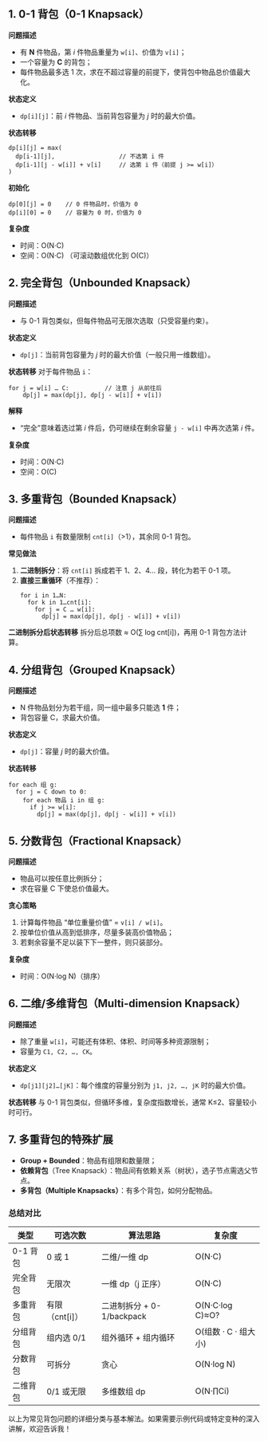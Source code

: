 ## 1. 0-1 背包（0-1 Knapsack）

**问题描述**

* 有 **N** 件物品，第 *i* 件物品重量为 `w[i]`、价值为 `v[i]`；
* 一个容量为 **C** 的背包；
* 每件物品最多选 1 次，求在不超过容量的前提下，使背包中物品总价值最大化。

**状态定义**

* `dp[i][j]`：前 *i* 件物品、当前背包容量为 *j* 时的最大价值。

**状态转移**

```
dp[i][j] = max(
  dp[i-1][j],                  // 不选第 i 件
  dp[i-1][j - w[i]] + v[i]     // 选第 i 件（前提 j >= w[i]）
)
```

**初始化**

```
dp[0][j] = 0    // 0 件物品时，价值为 0
dp[i][0] = 0    // 容量为 0 时，价值为 0
```

**复杂度**

* 时间：O(N·C)
* 空间：O(N·C) （可滚动数组优化到 O(C)）

## 2. 完全背包（Unbounded Knapsack）

**问题描述**

* 与 0-1 背包类似，但每件物品可无限次选取（只受容量约束）。

**状态定义**

* `dp[j]`：当前背包容量为 *j* 时的最大价值（一般只用一维数组）。

**状态转移**
对于每件物品 `i`：

```
for j = w[i] … C:          // 注意 j 从前往后
    dp[j] = max(dp[j], dp[j - w[i]] + v[i])
```

**解释**

* “完全”意味着选过第 *i* 件后，仍可继续在剩余容量 `j - w[i]` 中再次选第 *i* 件。

**复杂度**

* 时间：O(N·C)
* 空间：O(C)

## 3. 多重背包（Bounded Knapsack）

**问题描述**

* 每件物品 `i` 有数量限制 `cnt[i]`（>1），其余同 0-1 背包。

**常见做法**

1. **二进制拆分**：将 `cnt[i]` 拆成若干 1、2、4… 段，转化为若干 0-1 项。
2. **直接三重循环**（不推荐）：
   ```
   for i in 1…N:
     for k in 1…cnt[i]:
       for j = C … w[i]:
         dp[j] = max(dp[j], dp[j - w[i]] + v[i])
   ```

**二进制拆分后状态转移**
拆分后总项数 ≈ O(∑ log cnt[i])，再用 0-1 背包方法计算。

## 4. 分组背包（Grouped Knapsack）

**问题描述**

* N 件物品划分为若干组，同一组中最多只能选 **1** 件；
* 背包容量 C，求最大价值。

**状态定义**

* `dp[j]`：容量 *j* 时的最大价值。

**状态转移**

```
for each 组 g:
  for j = C down to 0:
    for each 物品 i in 组 g:
      if j >= w[i]:
        dp[j] = max(dp[j], dp[j - w[i]] + v[i])
```

## 5. 分数背包（Fractional Knapsack）

**问题描述**

* 物品可以按任意比例拆分；
* 求在容量 C 下使总价值最大。

**贪心策略**

1. 计算每件物品 “单位重量价值” = `v[i] / w[i]`。
2. 按单位价值从高到低排序，尽量多装高价值物品；
3. 若剩余容量不足以装下下一整件，则只装部分。

**复杂度**

* 时间：O(N·log N)（排序）

## 6. 二维/多维背包（Multi-dimension Knapsack）

**问题描述**

* 除了重量 `w[i]`，可能还有体积、体积、时间等多种资源限制；
* 容量为 `C1, C2, …, CK`。

**状态定义**

* `dp[j1][j2]…[jK]`：每个维度的容量分别为 `j1, j2, …, jK` 时的最大价值。

**状态转移**
与 0-1 背包类似，但循环多维，复杂度指数增长，通常 K≤2、容量较小时可行。

## 7. 多重背包的特殊扩展

* **Group + Bounded**：物品有组限和数量限；
* **依赖背包**（Tree Knapsack）：物品间有依赖关系（树状），选子节点需选父节点。
* **多背包（Multiple Knapsacks）**：有多个背包，如何分配物品。

### 总结对比


| 类型     | 可选次数       | 算法思路                  | 复杂度                 |
| -------- | -------------- | ------------------------- | ---------------------- |
| 0-1 背包 | 0 或 1         | 二维/一维 dp              | O(N·C)                |
| 完全背包 | 无限次         | 一维 dp（j 正序）         | O(N·C)                |
| 多重背包 | 有限（cnt[i]） | 二进制拆分 + 0-1/backpack | O(N·C·log C)≈O?     |
| 分组背包 | 组内选 0/1     | 组外循环 + 组内循环       | O(组数 · C · 组大小) |
| 分数背包 | 可拆分         | 贪心                      | O(N·log N)            |
| 二维背包 | 0/1 或无限     | 多维数组 dp               | O(N·∏Ci)             |

以上为常见背包问题的详细分类与基本解法。如果需要示例代码或特定变种的深入讲解，欢迎告诉我！
